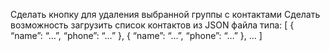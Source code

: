 Сделать кнопку для удаления выбранной группы с контактами
Сделать возможность загрузить список контактов из JSON файла типа:
[ { “name”: “…”, “phone”: “…” }, { “name”: “…”, “phone”: “…” }, … ]

